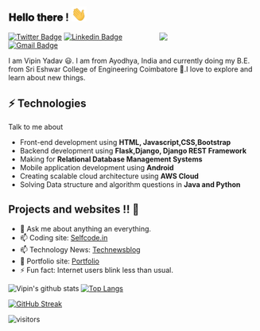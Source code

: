 <!-- ### Hi there 👋 -->
<h2> 𝐇𝐞𝐥𝐥𝐨 𝐭𝐡𝐞𝐫𝐞 ! <img src="https://raw.githubusercontent.com/ABSphreak/ABSphreak/master/gifs/Hi.gif" width="30px"></h2>

<img align='right' src='https://user-images.githubusercontent.com/5713670/87202985-820dcb80-c2b6-11ea-9f56-7ec461c497c3.gif' width='200"'>

[![Twitter Badge](https://img.shields.io/badge/-@vipin6673-1ca0f1?style=flat-square&labelColor=1ca0f1&logo=twitter&logoColor=white&link=https://twitter.com/vipin6673)](https://twitter.com/vipin6673) [![Linkedin Badge](https://img.shields.io/badge/-vipin6673-blue?style=flat-square&logo=Linkedin&logoColor=white&link=https://www.linkedin.com/in/vipin6673/)](https://www.linkedin.com/in/vipin6673/) 
[![Gmail Badge](https://img.shields.io/badge/-vipin6673@gmail.com-c14438?style=flat-square&logo=Gmail&logoColor=white&link=mailto:vipin6673@gmail.com)](mailto:vipin6673@gmail.com)

I am Vipin Yadav 😃. I am from Ayodhya, India and currently doing my B.E. from Sri Eshwar College of Engineering Coimbatore 🏫.I love to explore and learn about new things.

## ⚡ Technologies
Talk to me about
- Front-end development using **HTML, Javascript,CSS,Bootstrap**
- Backend development using **Flask,Django, Django REST Framework**
- Making for **Relational Database Management Systems**
- Mobile application development using **Android**
- Creating scalable cloud architecture using **AWS Cloud**
- Solving Data structure and algorithm questions in **Java and Python**
## Projects and websites !! 🤔
- 💬 Ask me about anything an everything.
- 📫 Coding site: [Selfcode.in](https://selfcode.in/)
- 📫 Technology News: [Technewsblog](https://technewsblog.in/)
- 🎯 Portfolio site: [Portfolio](https://vipin0.github.io/)
- ⚡ Fun fact: Internet users blink less than usual.

![Vipin's github stats](https://github-readme-stats.vercel.app/api?username=vipin0&hide=["issues"]&show_icons=true&count_private=true) [![Top Langs](https://github-readme-stats.vercel.app/api/top-langs/?username=vipin0&langs_count=8&layout=compact)](https://github.com/anuraghazra/github-readme-stats)

[![GitHub Streak](http://github-readme-streak-stats.herokuapp.com?user=vipin0&theme=vue)](https://git.io/streak-stats)

![visitors](https://visitor-badge.glitch.me/badge?page_id=vipin0.vipin0)


<!--
**vipin0/vipin0** is a ✨ _special_ ✨ repository because its `README.md` (this file) appears on your GitHub profile.

Here are some ideas to get you started:

- 🔭 I’m currently working on ...
- 🌱 I’m currently learning ...
- 👯 I’m looking to collaborate on ...
- 🤔 I’m looking for help with ...
- 💬 Ask me about ...
- 📫 How to reach me: ...
- 😄 Pronouns: ...
- ⚡ Fun fact: ...
-->
